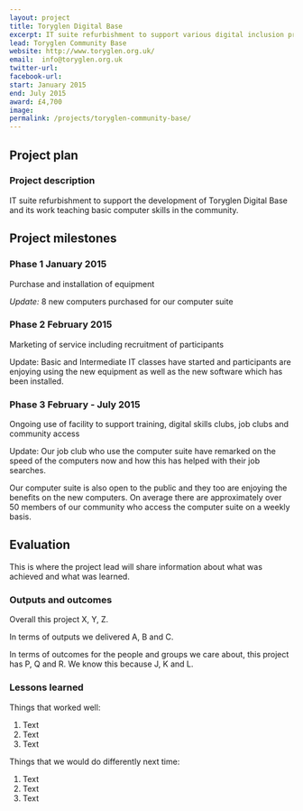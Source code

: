 ```yaml
---
layout: project
title: Toryglen Digital Base
excerpt: IT suite refurbishment to support various digital inclusion projects
lead: Toryglen Community Base
website: http://www.toryglen.org.uk/
email:  info@toryglen.org.uk
twitter-url: 
facebook-url: 
start: January 2015
end: July 2015
award: £4,700
image:
permalink: /projects/toryglen-community-base/ 
---
```


## Project plan

### Project description

IT suite refurbishment to support the development of Toryglen Digital Base and its work teaching basic computer skills in the community. 


## Project milestones

### Phase 1 January 2015

Purchase and installation of equipment


*Update:* 8 new computers purchased for our computer suite

### Phase 2 February 2015

Marketing of service including recruitment of participants 


Update: Basic and Intermediate IT classes have started and participants are enjoying using the new equipment as well as the new software which has been installed. 

### Phase 3 February - July 2015

Ongoing use of facility to support training, digital skills clubs, job clubs and community access 


Update: Our job club who use the computer suite have remarked on the speed of the computers now and how this has helped with their job searches. 

Our computer suite is also open to the public and they too are enjoying the benefits on the new computers. On average there are approximately over 50 members of our community who access the computer suite on a weekly basis.


## Evaluation

This is where the project lead will share information about what was achieved and what was learned.

### Outputs and outcomes

Overall this project X, Y, Z.

In terms of outputs we delivered A, B and C.

In terms of outcomes for the people and groups we care about, this project has P, Q and R. We know this because J, K and L.

### Lessons learned

Things that worked well:

1. Text
2. Text
3. Text

Things that we would do differently next time:

1. Text
2. Text
3. Text
